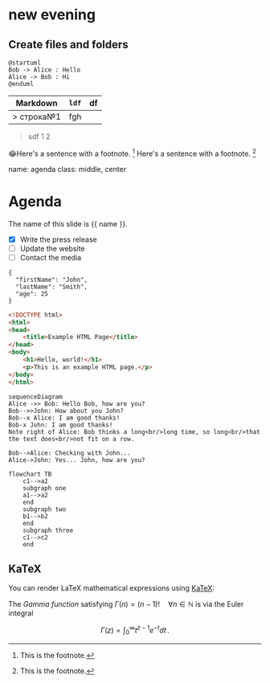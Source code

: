 # new evening
 <h2>Create files and folders</h2>
 
```plantuml
@startuml
Bob -> Alice : Hello
Alice -> Bob : Hi
@enduml
```
 
|Markdown|`ldf`  |df
|--------|--|--
|       > строка№1 |  fgh|
> sdf
>1
> 2

:joy:Here's a sentence with a footnote. [^1]
Here's a sentence with a footnote. [^2]

name: agenda
class: middle, center
# Agenda
The name of this slide is {{ name }}.

- [x] Write the press release
- [ ] Update the website
- [ ] Contact the media

```
{
  "firstName": "John",
  "lastName": "Smith",
  "age": 25
}
```
 
``` html
<!DOCTYPE html>
<html>
<head>
    <title>Example HTML Page</title>
</head>
<body>
    <h1>Hello, world!</h1>
    <p>This is an example HTML page.</p>
</body>
</html>
```
[^1]: This is the footnote.

```mermaid
sequenceDiagram
Alice ->> Bob: Hello Bob, how are you?
Bob-->>John: How about you John?
Bob--x Alice: I am good thanks!
Bob-x John: I am good thanks!
Note right of Alice: Bob thinks a long<br/>long time, so long<br/>that the text does<br/>not fit on a row.

Bob-->Alice: Checking with John...
Alice->John: Yes... John, how are you?

```
[^2]: This is the footnote.
```mermaid
flowchart TB
    c1-->a2
    subgraph one
    a1-->a2
    end
    subgraph two
    b1-->b2
    end
    subgraph three
    c1-->c2
    end
```

## KaTeX

You can render LaTeX mathematical expressions using [KaTeX](https://khan.github.io/KaTeX/):

The *Gamma function* satisfying $\Gamma(n) = (n-1)!\quad\forall n\in\mathbb N$ is via the Euler integral

$$
\Gamma(z) = \int_0^\infty t^{z-1}e^{-t}dt\,.
$$
